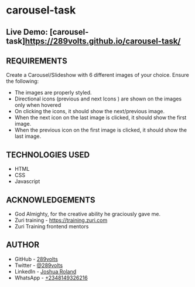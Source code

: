 # carousel-task

## Live Demo: [carousel-task]https://289volts.github.io/carousel-task/

## REQUIREMENTS

Create a Carousel/Slideshow with 6 different images of  your choice. Ensure the following:
- The images are properly styled.
- Directional icons (previous and next Icons ) are shown on the images only when hovered
- On clicking the icons, it should show the next/previous image. 
- When the next icon on the last image is clicked, it should show the first image.
- When the previous icon on the first image is clicked, it should show the last image. 

## TECHNOLOGIES USED

- HTML
- CSS
- Javascript

## ACKNOWLEDGEMENTS

- God Almighty, for the creative ability he graciously gave me.
- Zuri training - https://training.zuri.com
- Zuri Training frontend mentors

## AUTHOR

- GitHub - [289volts](https://www.github.com/289volts)
- Twitter - [@289volts](https://www.twitter.com/289volts)
- LinkedIn - [Joshua Roland](https://www.linkedin.com/in/Joshua-Roland)
- WhatsApp - [+2348149326216](https://wa.me/2348149326216)
